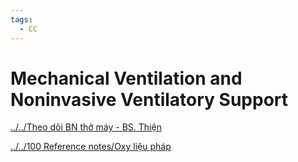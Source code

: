 ```yaml
---
tags:
  - CC
---
```

# Mechanical Ventilation and Noninvasive Ventilatory Support  
[../../Theo dõi BN thở máy - BS. Thiện](../../Theo%20d%C3%B5i%20BN%20th%E1%BB%9F%20m%C3%A1y%20-%20BS.%20Thi%E1%BB%87n.md)  
[../../100 Reference notes/Oxy liệu pháp](../../100%20Reference%20notes/Oxy%20li%E1%BB%87u%20ph%C3%A1p.md)